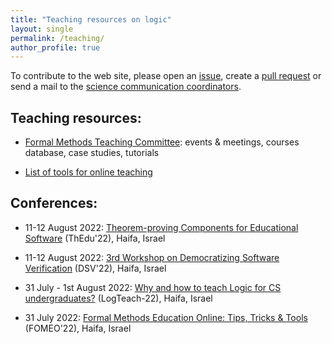 ```yaml
---
title: "Teaching resources on logic"
layout: single
permalink: /teaching/
author_profile: true
---
```


To contribute to the web site, please open an [issue](https://github.com/EuroProofNet/europroofnet.github.io/issues), create a [pull request](https://github.com/EuroProofNet/europroofnet.github.io) or send a mail to the [science communication coordinators](../contact).


## Teaching resources:

- [Formal Methods Teaching Committee](https://fme-teaching.github.io/): events & meetings, courses database, case studies, tutorials

- [List of tools for online teaching](https://www7.in.tum.de/~kretinsk/fomeo.html)

## Conferences:

- 11-12 August 2022: [Theorem-proving Components for Educational Software](https://www.uc.pt/en/congressos/thedu/ThEdu22) (ThEdu'22), Haifa, Israel

- 11-12 August 2022: [3rd Workshop on Democratizing Software Verification](https://github.com/smackers/democratizing-software-verification-workshop-2022/blob/master/index.md) (DSV'22), Haifa, Israel

- 31 July - 1st August 2022: [Why and how to teach Logic for CS undergraduates?](https://www.cs.technion.ac.il/~janos/LogTeach-22/) (LogTeach-22), Haifa, Israel

- 31 July 2022: [Formal Methods Education Online: Tips, Tricks & Tools](https://www7.in.tum.de/~kretinsk/fomeo22.html) (FOMEO'22), Haifa, Israel
